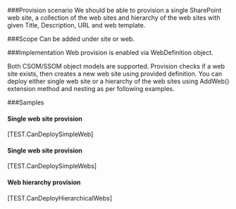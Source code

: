 ﻿<properties 
	pageTitle="WebDefinition" 
    pageName="webdefinition"
    parentPageId="12771"
/>

###Provision scenario
We should be able to provision a single SharePoint web site, a collection of the web sites and hierarchy of the web sites with given Title, Description, URL and web template.

###Scope 
Can be added under site or web.

###Implementation
Web provision is enabled via WebDefinition object.

Both CSOM/SSOM object models are supported. Provision checks if a web site exists, then creates a new web site using provided definition. You can deploy either single web site or a hierarchy of the web sites using AddWeb() extension method and nesting as per following examples.

###Samples

#### Single web site provision
[TEST.CanDeploySimpleWeb]

#### Single web site provision
[TEST.CanDeploySimpleWebs]

#### Web hierarchy provision
[TEST.CanDeployHierarchicalWebs]